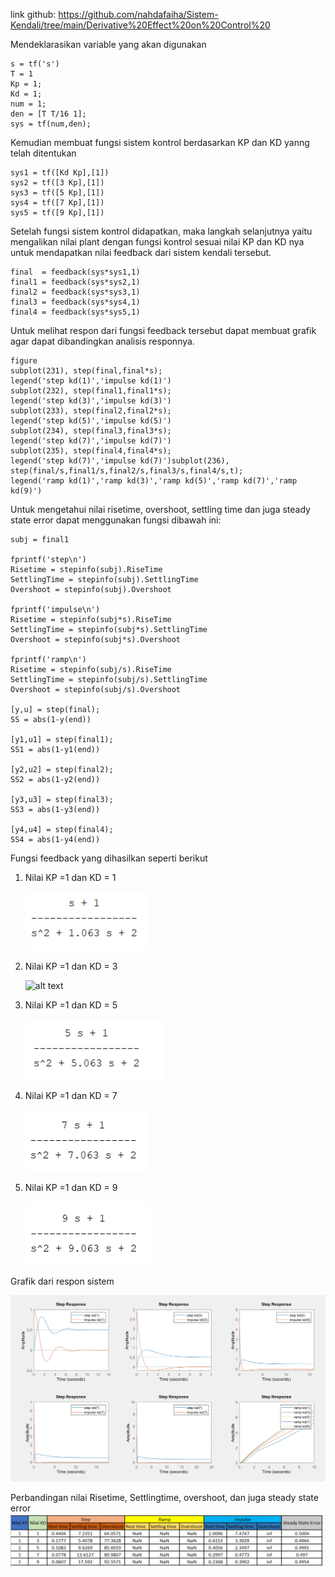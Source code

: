 link github:
https://github.com/nahdafaiha/Sistem-Kendali/tree/main/Derivative%20Effect%20on%20Control%20


Mendeklarasikan variable yang akan digunakan 

    s = tf('s')
    T = 1
    Kp = 1;
    Kd = 1;
    num = 1;
    den = [T T/16 1];
    sys = tf(num,den);

Kemudian membuat fungsi sistem kontrol berdasarkan KP dan KD yanng telah ditentukan

    sys1 = tf([Kd Kp],[1])
    sys2 = tf([3 Kp],[1])
    sys3 = tf([5 Kp],[1])
    sys4 = tf([7 Kp],[1])
    sys5 = tf([9 Kp],[1])

Setelah fungsi sistem kontrol didapatkan, maka langkah selanjutnya yaitu mengalikan nilai plant dengan fungsi kontrol sesuai nilai KP dan KD nya untuk mendapatkan nilai feedback dari sistem kendali tersebut. 

    final  = feedback(sys*sys1,1)
    final1 = feedback(sys*sys2,1)
    final2 = feedback(sys*sys3,1)
    final3 = feedback(sys*sys4,1)
    final4 = feedback(sys*sys5,1)



Untuk melihat respon dari fungsi feedback tersebut dapat membuat grafik agar dapat dibandingkan analisis responnya.

    figure
    subplot(231), step(final,final*s); 
    legend('step kd(1)','impulse kd(1)')
    subplot(232), step(final1,final1*s);
    legend('step kd(3)','impulse kd(3)')
    subplot(233), step(final2,final2*s);
    legend('step kd(5)','impulse kd(5)')
    subplot(234), step(final3,final3*s);
    legend('step kd(7)','impulse kd(7)')
    subplot(235), step(final4,final4*s);  
    legend('step kd(7)','impulse kd(7)')subplot(236), step(final/s,final1/s,final2/s,final3/s,final4/s,t); 
    legend('ramp kd(1)','ramp kd(3)','ramp kd(5)','ramp kd(7)','ramp kd(9)')

Untuk mengetahui nilai risetime, overshoot, settling time dan juga steady state error dapat menggunakan fungsi dibawah ini:

    subj = final1
    
    fprintf('step\n')
    Risetime = stepinfo(subj).RiseTime
    SettlingTime = stepinfo(subj).SettlingTime
    Overshoot = stepinfo(subj).Overshoot
    
    fprintf('impulse\n')
    Risetime = stepinfo(subj*s).RiseTime
    SettlingTime = stepinfo(subj*s).SettlingTime
    Overshoot = stepinfo(subj*s).Overshoot
    
    fprintf('ramp\n')
    Risetime = stepinfo(subj/s).RiseTime
    SettlingTime = stepinfo(subj/s).SettlingTime
    Overshoot = stepinfo(subj/s).Overshoot
    
    [y,u] = step(final);
    SS = abs(1-y(end))
    
    [y1,u1] = step(final1);
    SS1 = abs(1-y1(end))
    
    [y2,u2] = step(final2);
    SS2 = abs(1-y2(end))
    
    [y3,u3] = step(final3);
    SS3 = abs(1-y3(end))
    
    [y4,u4] = step(final4);
    SS4 = abs(1-y4(end))

Fungsi feedback yang dihasilkan seperti berikut 
1. Nilai KP =1  dan KD = 1

    ![alt text](feedback(KD1).png)

2. Nilai KP =1  dan KD = 3

    ![alt text]((KD3).png)

3. Nilai KP =1  dan KD = 5

    ![alt text](feedback(KD5).png)

4. Nilai KP =1  dan KD = 7

    ![alt text](feedback(KD7).png)

5. Nilai KP =1  dan KD = 9

    ![alt text](feedback(KD9).png)


Grafik dari respon sistem 

![alt text](grafik.png)


Perbandingan nilai Risetime, Settlingtime, overshoot, dan juga steady state error
![alt text](tabel.png)